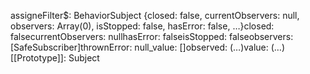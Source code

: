 assigneFilter$:  BehaviorSubject {closed: false, currentObservers: null, observers: Array(0), isStopped: false, hasError: false, …}closed: falsecurrentObservers: nullhasError: falseisStopped: falseobservers: [SafeSubscriber]thrownError: null_value: []observed: (…)value: (…)[[Prototype]]: Subject
